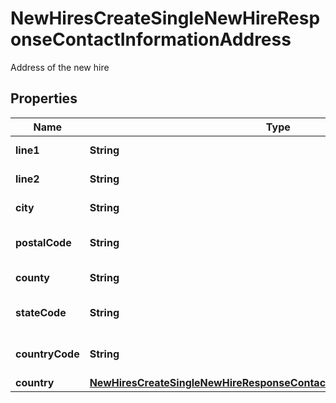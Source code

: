

# NewHiresCreateSingleNewHireResponseContactInformationAddress

Address of the new hire

## Properties

| Name | Type | Description | Notes |
|------------ | ------------- | ------------- | -------------|
|**line1** | **String** | Line 1 of the address |  [optional] |
|**line2** | **String** | Line 2 of the address |  [optional] |
|**city** | **String** | City of the address |  [optional] |
|**postalCode** | **String** | Zip/postal code of the address |  [optional] |
|**county** | **String** | County of the address |  [optional] |
|**stateCode** | **String** | State code of the address |  [optional] |
|**countryCode** | **String** | Country code of the address |  [optional] |
|**country** | [**NewHiresCreateSingleNewHireResponseContactInformationAddressCountry**](NewHiresCreateSingleNewHireResponseContactInformationAddressCountry.md) |  |  [optional] |



